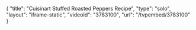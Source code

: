 {
    "title": "Cuisinart Stuffed Roasted Peppers Recipe",
    "type": "solo",
    "layout": "iframe-static",
    "videoId": "3783100",
    "url": "\/tvpembed\/3783100"
}